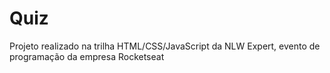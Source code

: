 # Quiz
Projeto realizado na trilha HTML/CSS/JavaScript da NLW Expert, evento de programação da empresa Rocketseat
